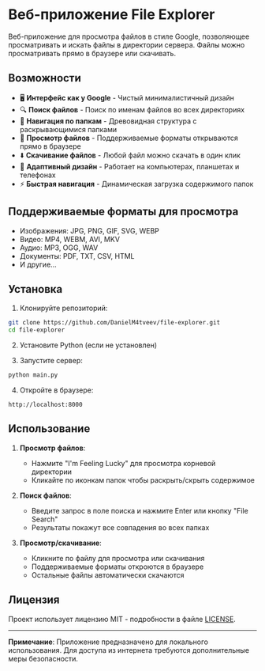 # Веб-приложение File Explorer

Веб-приложение для просмотра файлов в стиле Google, позволяющее просматривать и искать файлы в директории сервера. Файлы можно просматривать прямо в браузере или скачивать.

## Возможности

- 🖥️ **Интерфейс как у Google** - Чистый минималистичный дизайн
- 🔍 **Поиск файлов** - Поиск по именам файлов во всех директориях
- 📂 **Навигация по папкам** - Древовидная структура с раскрывающимися папками
- 📄 **Просмотр файлов** - Поддерживаемые форматы открываются прямо в браузере
- ⬇️ **Скачивание файлов** - Любой файл можно скачать в один клик
- 📱 **Адаптивный дизайн** - Работает на компьютерах, планшетах и телефонах
- ⚡ **Быстрая навигация** - Динамическая загрузка содержимого папок

## Поддерживаемые форматы для просмотра

- Изображения: JPG, PNG, GIF, SVG, WEBP
- Видео: MP4, WEBM, AVI, MKV
- Аудио: MP3, OGG, WAV
- Документы: PDF, TXT, CSV, HTML
- И другие...

## Установка

1. Клонируйте репозиторий:
```bash
git clone https://github.com/DanielM4tveev/file-explorer.git
cd file-explorer
```

2. Установите Python (если не установлен)

3. Запустите сервер:
```bash
python main.py
```

4. Откройте в браузере:
```
http://localhost:8000
```

## Использование

1. **Просмотр файлов**:
   - Нажмите "I'm Feeling Lucky" для просмотра корневой директории
   - Кликайте по иконкам папок чтобы раскрыть/скрыть содержимое

2. **Поиск файлов**:
   - Введите запрос в поле поиска и нажмите Enter или кнопку "File Search"
   - Результаты покажут все совпадения во всех папках

3. **Просмотр/скачивание**:
   - Кликните по файлу для просмотра или скачивания
   - Поддерживаемые форматы откроются в браузере
   - Остальные файлы автоматически скачаются

## Лицензия

Проект использует лицензию MIT - подробности в файле [LICENSE](LICENSE).

---

**Примечание**: Приложение предназначено для локального использования. Для доступа из интернета требуются дополнительные меры безопасности.
